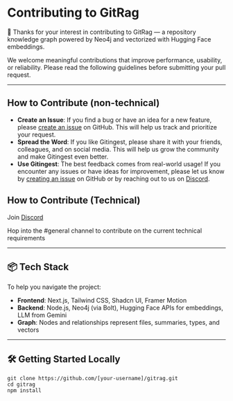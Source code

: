 # Contributing to GitRag

🎉 Thanks for your interest in contributing to GitRag — a repository knowledge graph powered by Neo4j and vectorized with Hugging Face embeddings.

We welcome meaningful contributions that improve performance, usability, or reliability. Please read the following guidelines before submitting your pull request.

---

## How to Contribute (non-technical)

- **Create an Issue**: If you find a bug or have an idea for a new feature, please [create an issue](https://github.com/cyclotruc/gitingest/issues/new) on GitHub. This will help us track and prioritize your request.
- **Spread the Word**: If you like Gitingest, please share it with your friends, colleagues, and on social media. This will help us grow the community and make Gitingest even better.
- **Use Gitingest**: The best feedback comes from real-world usage! If you encounter any issues or have ideas for improvement, please let us know by [creating an issue](https://github.com/cyclotruc/gitingest/issues/new) on GitHub or by reaching out to us on [Discord](https://discord.com/invite/zerRaGK9EC).

## How to Contribute (Technical)

Join [Discord](https://discord.gg/K897HuZjgB) 

Hop into the #general channel to contribute on the current technical requirements  

---

## 📦 Tech Stack

To help you navigate the project:

- **Frontend**: Next.js, Tailwind CSS, Shadcn UI, Framer Motion
- **Backend**: Node.js, Neo4j (via Bolt), Hugging Face APIs for embeddings, LLM from Gemini 
- **Graph**: Nodes and relationships represent files, summaries, types, and vectors

---

## 🛠️ Getting Started Locally
`git clone https://github.com/[your-username]/gitrag.git` <br>
`cd gitrag` <br>
`npm install` <br>
